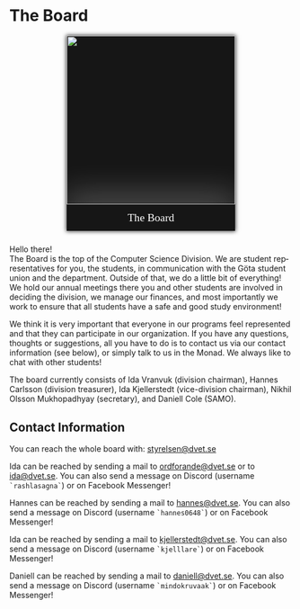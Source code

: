 <style>
    .committee-page-holder {
        display: flex;
        hyphens: auto;
        word-wrap: break-word;
        flex-direction: row;
        overflow-wrap: break-word;
        gap: 40px;
        align-items: flex-start;
        justify-content: space-between;
        flex-wrap: wrap;
    }

    .committee-page-text {
        max-width: 700px;
    }

    @media (max-width: 1100px) {
        .committee-page-holder {
            gap: 10px;
            flex-direction: column-reverse;
            align-items: center;
            justify-content: start;
        }
    }

    .committee-page-image {
        display: grid;
        grid-template-rows: auto auto;
        min-width: 300px;
        background-color: #161616;
        overflow: hidden;
        box-shadow: 0px 0px 7px 1px rgba(0, 0, 0, 0.75);
    }
    .committee-page-image div { 
        display: flex;
        justify-content: center;
        align-items: center;
    }
    .committee-page-image div img {
        width: 300px;
    }
    .committee-page-image span {
        color: white;
        text-align: center;
        font-size: 1.4em;
        line-height: 1.4em;
        padding: 10px;
        box-shadow: 0px -15px 56px 4px rgba(255, 255, 255, 0.25);
        font-family: "Press Start 2P";
    }
</style>

# The Board
<div class="committee-page-holder">
    <div lang="en-GB" class="committee-page-text">
        <p>
            Hello there!
            <br/>
            The Board is the top of the Computer Science Division. We are
            student representatives for you, the students, in communication
            with the Göta student union and the department. Outside of that, we do
            a little bit of everything! We hold our annual meetings there
            you and other students are involved in deciding the division,
            we manage our finances, and most importantly we work to
            ensure that all students have a safe and good study environment!
        </p>
        <p>
            We think it is very important that everyone in our programs
            feel represented and that they can participate in our organization.
            If you have any questions, thoughts or suggestions, all you have to do is
            to contact us via our contact information (see below), or simply 
            talk to us in the Monad. We always like to chat with
            other students!
        </p>
        <p>
            The board currently consists of Ida Vranvuk (division chairman), Hannes Carlsson (division treasurer), Ida Kjellerstedt (vice-division chairman), Nikhil Olsson Mukhopadhyay (secretary), and Daniell Cole (SAMO).
        </p>
        <h2>Contact Information</h2>
        <p>
            You can reach the whole board with: <a href="mailto:styrelsen@dvet.se">styrelsen@dvet.se</a>
        </p>
        <p>
            Ida can be reached by sending a mail to 
            <a href="mailto:ordforande@dvet.se">ordforande@dvet.se</a> or to
            <a href="mailto:ida@dvet.se">ida@dvet.se</a>. 
            You can also send a message on Discord (username <a><code>`rashlasagna`</code></a>) 
            or on Facebook Messenger!
        </p>
        <p>
            Hannes can be reached by sending a mail to 
            <a href="mailto:hannes@dvet.se">hannes@dvet.se</a>. 
            You can also send a message on Discord (username <a><code>`hannes0648`</code></a>) 
            or on Facebook Messenger!
        </p>
        <p>
            Ida can be reached by sending a mail to 
            <a href="mailto:tim@dvet.se">kjellerstedt@dvet.se</a>. 
            You can also send a message on Discord (username <a><code>`kjelllare`</code></a>) 
            or on Facebook Messenger!
        </p>
         <p>
            Daniell can be reached by sending a mail to 
            <a href="mailto:daniell@dvet.se">daniell@dvet.se</a>. 
            You can also send a message on Discord (username <a><code>`mindokruvaak`</code></a>) 
            or on Facebook Messenger!
        </p>
    </div>
    <div class="committee-page-image">
        <div>
            <img src="https://www.dvet.se/uploads/ida/IMG_0493_16f12af7de22a1c5509d56962e513562.JPG" />
        </div>
        <span>The Board</span>
    </div>
</div>
